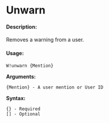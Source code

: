 # Unwarn

#### Description:

Removes a warning from a user.

#### Usage:

```text
W!unwarn {Mention}
```

**Arguments:**

```text
{Mention} - A user mention or User ID
```

**Syntax:**

```text
{} - Required
[] - Optional
```


